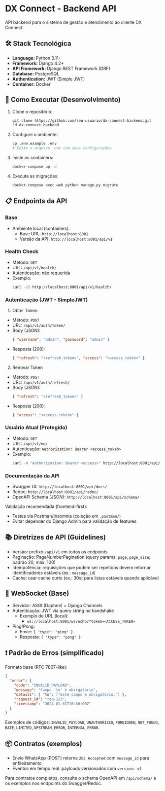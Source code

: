 # DX Connect - Backend API

API backend para o sistema de gestão e atendimento ao cliente DX Connect.

## 🛠️ Stack Tecnológica

- **Language:** Python 3.11+
- **Framework:** Django 4.2+
- **API Framework:** Django REST Framework (DRF)
- **Database:** PostgreSQL
- **Authentication:** JWT (Simple JWT)
- **Container:** Docker

## 🚀 Como Executar (Desenvolvimento)

1.  Clone o repositório:
    ```bash
    git clone https://github.com/seu-usuario/dx-connect-backend.git
    cd dx-connect-backend
    ```

2.  Configure o ambiente:
    ```bash
    cp .env.example .env
    # Edite o arquivo .env com suas configurações
    ```

3.  Inicie os containers:
    ```bash
    docker-compose up -d
    ```

4.  Execute as migrações:
    ```bash
    docker-compose exec web python manage.py migrate
    ```

## 📋 Endpoints da API

### Base

- Ambiente local (containers):
  - Base URL: `http://localhost:8001`
  - Versão da API: `http://localhost:8001/api/v1`

### Health Check
- Método: `GET`
- URL: `/api/v1/health/`
- Autenticação: não requerida
- Exemplo:
  ```bash
  curl -sS http://localhost:8001/api/v1/health/
  ```

### Autenticação (JWT - SimpleJWT)

1) Obter Token
- Método: `POST`
- URL: `/api/v1/auth/token/`
- Body (JSON):
  ```json
  { "username": "admin", "password": "admin" }
  ```
- Resposta (200):
  ```json
  { "refresh": "<refresh_token>", "access": "<access_token>" }
  ```

2) Renovar Token
- Método: `POST`
- URL: `/api/v1/auth/refresh/`
- Body (JSON):
  ```json
  { "refresh": "<refresh_token>" }
  ```
- Resposta (200):
  ```json
  { "access": "<access_token>" }
  ```

### Usuário Atual (Protegido)
- Método: `GET`
- URL: `/api/v1/me/`
- Autenticação: `Authorization: Bearer <access_token>`
- Exemplo:
  ```bash
  curl -H "Authorization: Bearer <access>" http://localhost:8001/api/v1/me/
  ```

### Documentação da API
- Swagger UI: `http://localhost:8001/api/docs/`
- Redoc: `http://localhost:8001/api/redoc/`
- OpenAPI Schema (JSON): `http://localhost:8001/api/schema/`

Validação recomendada (frontend-first):
- Testes via Postman/Insomnia (coleção em `.postman/`)
- Evitar depender do Django Admin para validação de features

## 📚 Diretrizes de API (Guidelines)

- Versão: prefixo `/api/v1` em todos os endpoints
- Paginação: PageNumberPagination (query params: `page`, `page_size`; padrão 20, máx. 100)
- Idempotência: requisições que podem ser repetidas devem retornar identificadores estáveis (ex.: `message_id`)
- Cache: usar cache curto (ex.: 30s) para listas estáveis quando aplicável

## 🔌 WebSocket (Base)

- Servidor: ASGI (Daphne) + Django Channels
- Autenticação: JWT via query string no handshake
  - Exemplo de URL (local):
    - `ws://localhost:8001/ws/echo/?token=<ACCESS_TOKEN>`
- Ping/Pong:
  - Envie: `{ "type": "ping" }`
  - Resposta: `{ "type": "pong" }`


## ❗ Padrão de Erros (simplificado)

Formato base (RFC 7807-like):
```json
{
  "error": {
    "code": "INVALID_PAYLOAD",
    "message": "Campo 'to' é obrigatório",
    "details": { "to": ["Este campo é obrigatório."] },
    "request_id": "req-123",
    "timestamp": "2024-01-01T10:00:00Z"
  }
}
```

Exemplos de códigos: `INVALID_PAYLOAD`, `UNAUTHORIZED`, `FORBIDDEN`, `NOT_FOUND`, `RATE_LIMITED`, `UPSTREAM_ERROR`, `INTERNAL_ERROR`.

## 📦 Contratos (exemplos)

- Envio WhatsApp (POST) retorna `202 Accepted` com `message_id` para enfileiramento
- Eventos em tempo real: payloads versionados com `version: v1`

Para contratos completos, consulte o schema OpenAPI em `/api/schema/` e os exemplos nos endpoints do Swagger/Redoc.
